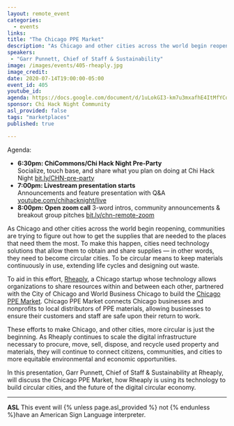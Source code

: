 ```yaml
---
layout: remote_event
categories:
  - events
links: 
title: "The Chicago PPE Market"
description: "As Chicago and other cities across the world begin reopening, communities are trying to figure out how to get the supplies that are needed to the places that need them the most. Chicago PPE Market connects Chicago businesses and nonprofits to local distributors of PPE materials, allowing businesses to ensure their customers and staff are safe upon their return to work."
speakers:
 - "Garr Punnett, Chief of Staff & Sustainability"
image: /images/events/405-rheaply.jpg
image_credit:
date: 2020-07-14T19:00:00-05:00
event_id: 405
youtube_id: 
agenda: https://docs.google.com/document/d/1uLokGI3-km7u3mxafhE4ItMfYCoi7YDbfydLPF8_uYI/edit?usp=sharing
sponsor: Chi Hack Night Community
asl_provided: false
tags: "marketplaces"
published: true

---
```


Agenda:

* **6:30pm: ChiCommons/Chi Hack Night Pre-Party**<br />
Socialize, touch base, and share what you plan on doing at Chi Hack Night [bit.ly/CHN-pre-party](https://bit.ly/CHN-pre-party)
* **7:00pm: Livestream presentation starts**<br /> Announcements and feature presentation with Q&A [youtube.com/chihacknight/live](https://youtube.com/chihacknight/live)
* **8:00pm: Open zoom call** 3-word intros, community 
  announcements & breakout group pitches [bit.ly/chn-remote-zoom](https://bit.ly/chn-remote-zoom)

As Chicago and other cities across the world begin reopening, communities are trying to figure out how to get the supplies that are needed to the places that need them the most. To make this happen, cities need technology solutions that allow them to obtain and share supplies — in other words, they need to become circular cities. To be circular means to keep materials continuously in use, extending life cycles and designing out waste. 

To aid in this effort, [Rheaply](https://www.rheaply.com/), a Chicago startup whose technology allows organizations to share resources within and between each other, partnered with the City of Chicago and World Business Chicago to build the [Chicago PPE Market](https://www.chicagoppemarket.com/). Chicago PPE Market connects Chicago businesses and nonprofits to local distributors of PPE materials, allowing businesses to ensure their customers and staff are safe upon their return to work.

These efforts to make Chicago, and other cities, more circular is just the beginning. As Rheaply continues to scale the digital infrastructure necessary to procure, move, sell, dispose, and recycle used property and materials, they will continue to connect citizens, communities, and cities to more equitable environmental and economic opportunities.

In this presentation, Garr Punnett, Chief of Staff & Sustainability at Rheaply, will discuss the Chicago PPE Market, how Rheaply is using its technology to build circular cities, and the future of the digital circular economy.

---

**ASL** This event will {% unless page.asl_provided %} not {% endunless %}have an American Sign Language interpreter.
